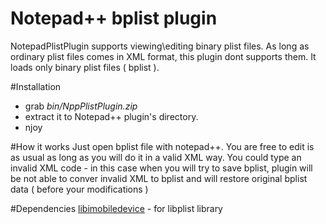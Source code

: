 Notepad++ bplist plugin
==============

NotepadPlistPlugin supports viewing\editing binary plist files. As long as ordinary plist files comes in XML format, this plugin dont supports them. It loads only binary plist files ( bplist ).

#Installation
- grab *bin/NppPlistPlugin.zip*
- extract it to Notepad++ plugin's directory.
- njoy

#How it works
Just open bplist file with notepad++. You are free to edit is as usual as long as you will do it in a valid XML way. You could type an invalid XML code - in this case when you will try to save bplist, plugin will be not able to conver invalid XML to bplist and will restore original bplist data ( before your modifications )


#Dependencies
[libimobiledevice]  - for libplist library

[libimobiledevice]:http://www.libimobiledevice.org/
